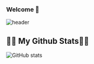 ### Welcome 👋
![header](https://capsule-render.vercel.app/api?type=waving&color=gradient&customColorList=0,2,2,5,30&height=195&text=mongzii%20profile)

## 👩‍💻 My Github Stats👩‍💻
![GitHub stats](https://github-readme-stats.vercel.app/api?username=mongzii&show_icons=true&theme=gotham)
<!--
**mongzii/mongzii** is a ✨ _special_ ✨ repository because its `README.md` (this file) appears on your GitHub profile.

Here are some ideas to get you started:

- 🔭 I’m currently working on ...
- 🌱 I’m currently learning ...
- 👯 I’m looking to collaborate on ...
- 🤔 I’m looking for help with ...
- 💬 Ask me about ...
- 📫 How to reach me: ...
- 😄 Pronouns: ...
- ⚡ Fun fact: ...
-->
